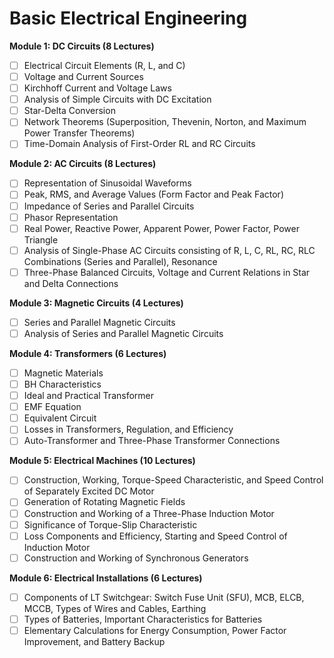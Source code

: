 # Basic Electrical Engineering

**Module 1: DC Circuits (8 Lectures)**
- [ ] Electrical Circuit Elements (R, L, and C)
- [ ] Voltage and Current Sources
- [ ] Kirchhoff Current and Voltage Laws
- [ ] Analysis of Simple Circuits with DC Excitation
- [ ] Star-Delta Conversion
- [ ] Network Theorems (Superposition, Thevenin, Norton, and Maximum Power Transfer Theorems)
- [ ] Time-Domain Analysis of First-Order RL and RC Circuits

**Module 2: AC Circuits (8 Lectures)**
- [ ] Representation of Sinusoidal Waveforms
- [ ] Peak, RMS, and Average Values (Form Factor and Peak Factor)
- [ ] Impedance of Series and Parallel Circuits
- [ ] Phasor Representation
- [ ] Real Power, Reactive Power, Apparent Power, Power Factor, Power Triangle
- [ ] Analysis of Single-Phase AC Circuits consisting of R, L, C, RL, RC, RLC Combinations (Series and Parallel), Resonance
- [ ] Three-Phase Balanced Circuits, Voltage and Current Relations in Star and Delta Connections

**Module 3: Magnetic Circuits (4 Lectures)**
- [ ] Series and Parallel Magnetic Circuits
- [ ] Analysis of Series and Parallel Magnetic Circuits

**Module 4: Transformers (6 Lectures)**
- [ ] Magnetic Materials
- [ ] BH Characteristics
- [ ] Ideal and Practical Transformer
- [ ] EMF Equation
- [ ] Equivalent Circuit
- [ ] Losses in Transformers, Regulation, and Efficiency
- [ ] Auto-Transformer and Three-Phase Transformer Connections

**Module 5: Electrical Machines (10 Lectures)**
- [ ] Construction, Working, Torque-Speed Characteristic, and Speed Control of Separately Excited DC Motor
- [ ] Generation of Rotating Magnetic Fields
- [ ] Construction and Working of a Three-Phase Induction Motor
- [ ] Significance of Torque-Slip Characteristic
- [ ] Loss Components and Efficiency, Starting and Speed Control of Induction Motor
- [ ] Construction and Working of Synchronous Generators

**Module 6: Electrical Installations (6 Lectures)**
- [ ] Components of LT Switchgear: Switch Fuse Unit (SFU), MCB, ELCB, MCCB, Types of Wires and Cables, Earthing
- [ ] Types of Batteries, Important Characteristics for Batteries
- [ ] Elementary Calculations for Energy Consumption, Power Factor Improvement, and Battery Backup
